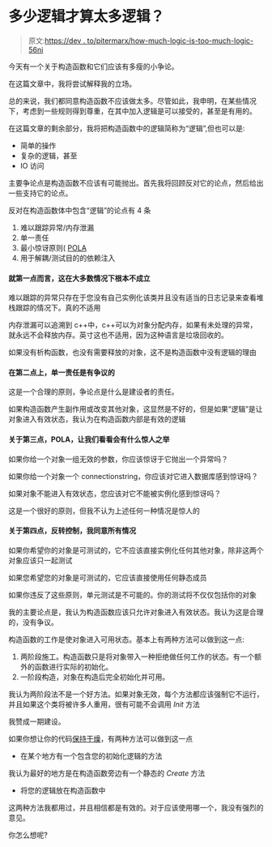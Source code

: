 # 多少逻辑才算太多逻辑？

> 原文:[https://dev . to/pitermarx/how-much-logic-is-too-much-logic-56ni](https://dev.to/pitermarx/how-much-logic-is-too-much-logic-56ni)

今天有一个关于构造函数和它们应该有多瘦的小争论。

在这篇文章中，我将尝试解释我的立场。

总的来说，我们都同意构造函数不应该做太多。尽管如此，我申明，在某些情况下，考虑到一些规则得到尊重，在其中加入逻辑是可以接受的，甚至是有用的。

在这篇文章的剩余部分，我将把构造函数中的逻辑简称为“逻辑”,但也可以是:

*   简单的操作
*   复杂的逻辑，甚至
*   IO 访问

主要争论点是构造函数不应该有可能抛出。首先我将回顾反对它的论点，然后给出一些支持它的论点。

反对在构造函数体中包含“逻辑”的论点有 4 条

1.  难以跟踪异常/内存泄漏
2.  单一责任
3.  最小惊讶原则( [POLA](https://en.wikipedia.org/wiki/Principle_of_least_astonishment)
4.  用于解耦/测试目的的依赖注入

#### 就第一点而言，这在大多数情况下根本不成立

难以跟踪的异常只存在于您没有自己实例化该类并且没有适当的日志记录来查看堆栈跟踪的情况下。真的不适用

内存泄漏可以追溯到 c++中，c++可以为对象分配内存，如果有未处理的异常，就永远不会释放内存。英寸这也不适用，因为这种语言是垃圾回收的。

如果没有析构函数，也没有需要释放的对象，这不是构造函数中没有逻辑的理由

#### 在第二点上，单一责任是有争议的

这是一个合理的原则，争论点是什么是建设者的责任。

如果构造函数产生副作用或改变其他对象，这显然是不好的，但是如果“逻辑”是让对象进入有效状态，我认为在构造函数内部是有效的逻辑

#### 关于第三点，POLA，让我们看看会有什么惊人之举

如果你给一个对象一组无效的参数，你应该惊讶于它抛出一个异常吗？

如果你给一个对象一个 connectionstring，你应该对它进入数据库感到惊讶吗？

如果对象不能进入有效状态，您应该对它不能被实例化感到惊讶吗？

这是一个很好的原则，但我不认为上述任何一种情况是惊人的

#### 关于第四点，反转控制，我同意所有情况

如果你希望你的对象是可测试的，它不应该直接实例化任何其他对象，除非这两个对象应该只一起测试

如果您希望您的对象是可测试的，它应该直接使用任何静态成员

如果你违反了这些原则，单元测试是不可能的。你的测试将不仅仅包括你的对象

我的主要论点是，我认为构造函数应该只允许对象进入有效状态。我认为这是合理的，没有争议。

构造函数的工作是使对象进入可用状态。基本上有两种方法可以做到这一点:

1.  两阶段施工。构造函数只是将对象带入一种拒绝做任何工作的状态。有一个额外的函数进行实际的初始化。
2.  一阶段构造，对象在构造后完全初始化并可用。

我认为两阶段法不是一个好方法。如果对象无效，每个方法都应该强制它不运行，并且如果这个类将被许多人重用，很有可能不会调用 *Init* 方法

我赞成一期建设。

如果你想让你的代码[保持干燥](https://en.wikipedia.org/wiki/Don%27t_repeat_yourself)，有两种方法可以做到这一点

*   在某个地方有一个包含您的初始化逻辑的方法

我认为最好的地方是在构造函数旁边有一个静态的 *Create* 方法

*   将您的逻辑放在构造函数中

这两种方法我都用过，并且相信都是有效的。对于应该使用哪一个，我没有强烈的意见。

你怎么想呢?